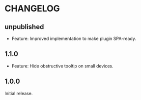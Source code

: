 # CHANGELOG

## unpublished

- Feature: Improved implementation to make plugin SPA-ready.

## 1.1.0

- Feature: Hide obstructive tooltip on small devices.

## 1.0.0

Initial release.
